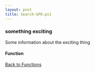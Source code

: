 ```yaml
---
layout: post
title: Search-GPO.ps1
---
```


### something exciting

Some information about the exciting thing

#### Function

<script async src="https://gist-it.appspot.com/github.com/BanterBoy/scripts-blog/blob/master/PowerShell/functions/activeDirectory/Search-GPO.ps1" crossorigin="anonymous"></script>

<a href="/menu/_pages/functions.html">Back to Functions</a>
